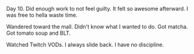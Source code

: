Day 10. Did enough work to not feel guilty. It felt so awesome afterward. I was free to hella waste time.

Wandered toward the mall. Didn't know what I wanted to do. Got matcha. Got tomato soup and BLT.

Watched Twitch VODs. I always slide back. I have no discipline.
